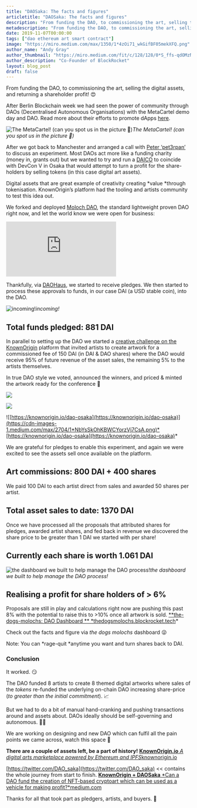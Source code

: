 ```yaml
---
title: "DAOSaka: The facts and figures"
articletitle: "DAOSaka: The facts and figures"
description: "From funding the DAO, to commissioning the art, selling the digital assets, and returning a shareholder profit! 😍"
metadescription: "From funding the DAO, to commissioning the art, selling the digital assets, and returning a shareholder profit!"
date: 2019-11-07T00:00:00
tags: ["dao ethereum art smart contract"]
image: "https://miro.medium.com/max/1350/1*4zOi71_wkGifBF05mekXFQ.png"
author_name: "Andy Gray"
author_thumbnail: "https://miro.medium.com/fit/c/128/128/0*S_ffs-qdOMzN8RIa."
author_description: "Co-Founder of BlockRocket"
layout: blog_post
draft: false
---
```

From funding the DAO, to commissioning the art, selling the digital assets, and returning a shareholder profit! 😍

After Berlin Blockchain week we had seen the power of community through DAOs (Decentralised Autonomous Organisations) with the MetaCartel demo day and DAO. Read more about their efforts to promote dApps [here](https://medium.com/metacartel).

![The MetaCartel! (can you spot us in the picture 👀)](https://cdn-images-1.medium.com/max/2256/1*qsHZE9nytRrULp_v5lwKCg.png)*The MetaCartel! (can you spot us in the picture 👀)*

After we got back to Manchester and arranged a call with [Peter ‘pet3rpan’](undefined) to discuss an experiment. Most DAOs act more like a funding charity (money in, grants out) but we wanted to try and run a [DAICO](https://medium.com/quillhash/dao-ico-daico-d4be2a39093c) to coincide with DevCon V in Osaka that would attempt to turn a profit for the share-holders by selling tokens (in this case digital art assets).

Digital assets that are great example of creativity creating *value *through tokenisation. KnownOrigin’s platform had the tooling and artists community to test this idea out.

We forked and deployed [Moloch DAO](https://medium.com/molochdao), the standard lightweight proven DAO right now, and let the world know we were open for business:

<iframe src="https://medium.com/media/796e6597aeaa2bd8f7875f7d4be21057" frameborder=0></iframe>

Thankfully, via [DAOHaus](https://daohaus.club/dao/0x7d1a4fc6df3b16eb894004a4586a29f39ba6d205), we started to receive pledges. We then started to process these approvals to funds, in our case DAI (a USD stable coin), into the DAO.

![incoming!](https://cdn-images-1.medium.com/max/2744/1*INsyKx89sxsoNdz63QZmOw.png)*incoming!*

## Total funds pledged: 881 DAI

In parallel to setting up the DAO we started a [creative challenge on the KnownOrigin](https://medium.com/knownorigin/knownorigin-daosaka-b6f58a36e1f) platform that invited artists to create artwork for a commissioned fee of 150 DAI (in DAI & DAO shares) where the DAO would receive 95% of future revenue of the asset sales, the remaining 5% to the artists themselves.

In true DAO style we voted, announced the winners, and priced & minted the artwork ready for the conference 👊

![](https://cdn-images-1.medium.com/max/2694/1*MIQ4a9utWULMWj1YPOzXpg.png)

![](https://cdn-images-1.medium.com/max/2700/1*4zOi71_wkGifBF05mekXFQ.png)

![[https://knownorigin.io/dao-osaka](https://knownorigin.io/dao-osaka)](https://cdn-images-1.medium.com/max/2704/1*NbYsSkOhKBWCYorzVj7CsA.png)*[https://knownorigin.io/dao-osaka](https://knownorigin.io/dao-osaka)*

We are grateful for pledges to enable this experiment, and again we were excited to see the assets sell once available on the platform.

## Art commissions: 800 DAI + 400 shares

We paid 100 DAI to each artist direct from sales and awarded 50 shares per artist.

## Total asset sales to date: 1370 DAI

Once we have processed all the proposals that attributed shares for pledges, awarded artist shares, and fed back in revenue we discovered the share price to be greater than 1 DAI we started with per share!

## Currently each share is worth 1.061 DAI

![the dashboard we built to help manage the DAO process!](https://cdn-images-1.medium.com/max/2742/1*2CkpMjfQ26VqDt4JWr2EaA.png)*the dashboard we built to help manage the DAO process!*

## Realising a profit for share holders of > 6%

Proposals are still in play and calculations right now are pushing this past 8% with the potential to raise this to >10% once all artwork is sold.
[**the-dogs-molochs: DAO Dashboard **
*thedogsmolochs.blockrocket.tech](https://thedogsmolochs.blockrocket.tech/)*

Check out the facts and figure via *the dogs molochs* dashboard 😜

Note: You can *rage-quit *anytime you want and turn shares back to DAI.

### Conclusion

It worked. 😏

The DAO funded 8 artists to create 8 themed digital artworks where sales of the *tokens* re-funded the underlying on-chain DAO increasing share-price (*to greater than the initial commitment*). 📈

But we had to do a bit of manual hand-cranking and pushing transactions around and assets about. DAOs ideally should be self-governing and autonomous. 🏃‍♀

We are working on designing and new DAO which can fulfil all the pain points we came across, watch this space 🚀

**There are a couple of assets left, be a part of history!**
[**KnownOrigin.io**
*A digital arts marketplace powered by Ethereum and IPFS*knownorigin.io](https://knownorigin.io/dao-osaka)

[https://twitter.com/DAO_saka](https://twitter.com/DAO_saka) << contains the whole journey from start to finish.
[**KnownOrigin + DAOSaka**
*Can a DAO fund the creation of NFT-based cryptoart which can be used as a vehicle for making profit?*medium.com](https://medium.com/knownorigin/knownorigin-daosaka-b6f58a36e1f)

Thanks for all that took part as pledgers, artists, and buyers. 🙏
